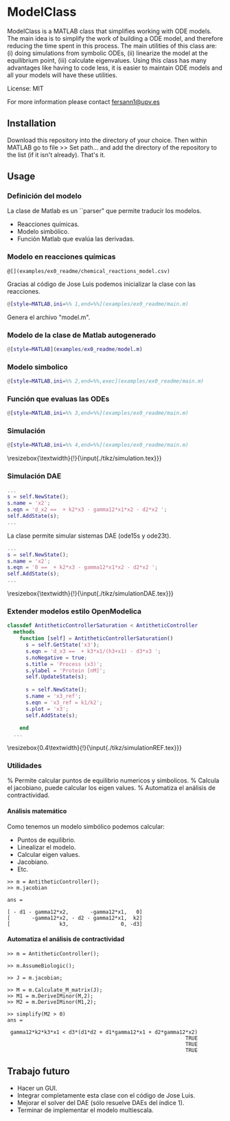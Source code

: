 ModelClass
=========


ModelClass is a MATLAB class that simplifies working with ODE models. The main idea is to simplify the work of building a ODE model, and therefore reducing the time spent in this process. The main utilities of this class are: (i) doing simulations from symbolic ODEs, (ii) linearize the model at the equilibrium point, (iii) calculate eigenvalues. Using this class has many advantages like having to code less, it is easier to maintain ODE models and all your models will have these utilities.

License: MIT

For more information please contact fersann1@upv.es

## Installation ##

Download this repository into the directory of your choice. Then within MATLAB go to file >> Set path... and add the directory of the repository to the list (if it isn't already). That's it.

## Usage ##

### Definición del modelo

La clase de Matlab es un ``parser" que permite traducir los modelos.

- Reacciones químicas.
- Modelo simbólico.
- Función Matlab que evalúa las derivadas.

### Modelo en reacciones químicas

```
@[](examples/ex0_readme/chemical_reactions_model.csv)
```

Gracias al código de Jose Luis podemos inicializar la clase con las reacciones.

```MATLAB 
@[style=MATLAB,ini=%% 1,end=%%](examples/ex0_readme/main.m)
```

Genera el archivo "model.m".

### Modelo de la clase de Matlab autogenerado

```MATLAB
@[style=MATLAB](examples/ex0_readme/model.m)
```

### Modelo simbolico

```MATLAB exec ./examples/ex0_readme
@[style=MATLAB,ini=%% 2,end=%%,exec](examples/ex0_readme/main.m)
```

### Función que evaluas las ODEs

```MATLAB
@[style=MATLAB,ini=%% 3,end=%%](examples/ex0_readme/main.m)
```

### Simulación

```MATLAB
@[style=MATLAB,ini=%% 4,end=%%](examples/ex0_readme/main.m)
```

\resizebox{\textwidth}{!}{\input{./tikz/simulation.tex}}}

### Simulación DAE

```MATLAB
...
s = self.NewState();
s.name = 'x2';
s.eqn = 'd_x2 ==  + k2*x3 - gamma12*x1*x2 - d2*x2 ';
self.AddState(s);
...
```
La clase permite simular sistemas DAE (ode15s y ode23t).

```MATLAB
...
s = self.NewState();
s.name = 'x2';
s.eqn = '0 ==  + k2*x3 - gamma12*x1*x2 - d2*x2 ';
self.AddState(s);
...
```

\resizebox{\textwidth}{!}{\input{./tikz/simulationDAE.tex}}}

### Extender modelos estilo OpenModelica

```MATLAB
classdef AntitheticControllerSaturation < AntitheticController
  methods
    function [self] = AntitheticControllerSaturation()
      s = self.GetState('x3');
      s.eqn = 'd_x3 ==  + k3*x1/(h3+x1) - d3*x3 ';
      s.noNegative = true;
      s.title = 'Process (x3)';
      s.ylabel = 'Protein [nM]';
      self.UpdateState(s);
      
      s = self.NewState();
      s.name = 'x3_ref';
      s.eqn = 'x3_ref = k1/k2';
      s.plot = 'x3';
      self.AddState(s);
      
    end
  ...
```

\resizebox{0.4\textwidth}{!}{\input{./tikz/simulationREF.tex}}}

### Utilidades
% Permite calcular puntos de equilibrio numericos y simbolicos.
% Calcula el jacobiano, puede calcular los eigen values.
% Automatiza el análisis de contractividad.
#### Análisis matemático
Como tenemos un modelo simbólico podemos calcular:
    
- Puntos de equilibrio.
- Linealizar el modelo.
- Calcular eigen values.
- Jacobiano.
- Etc.

```
>> m = AntitheticController();
>> m.jacobian
 
ans =
 
[ - d1 - gamma12*x2,       -gamma12*x1,   0]
[       -gamma12*x2, - d2 - gamma12*x1,  k2]
[                k3,                 0, -d3]
```


#### Automatiza el análisis de contractividad

```
>> m = AntitheticController();

>> m.AssumeBiologic();

>> J = m.jacobian;

>> M = m.Calculate_M_matrix(J);
>> M1 = m.DeriveIMinor(M,2);
>> M2 = m.DeriveIMinor(M1,2);

>> simplify(M2 > 0)
ans =
 
 gamma12*k2*k3*x1 < d3*(d1*d2 + d1*gamma12*x1 + d2*gamma12*x2)
                                                          TRUE
                                                          TRUE
                                                          TRUE
```

## Trabajo futuro
- Hacer un GUI.
- Integrar completamente esta clase con el código de Jose Luis.
- Mejorar el solver del DAE (sólo resuelve DAEs del índice 1).
- Terminar de implementar el modelo multiescala.
